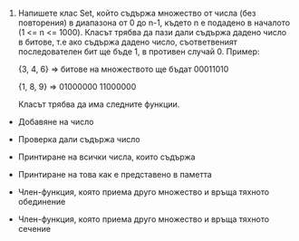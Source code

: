 1. Напишете клас Set, който съдържа множество от числа (без повторения) в диапазона от 0 до n-1, където n е подадено 
   в началото (1 <= n <= 1000). Класът трябва да пази дали съдържа дадено число в битове, т.е ако съдържа дадено 
   число, съответвеният последователен бит ще бъде 1, в противен случай 0. Пример:

   {3, 4, 6} => битове на множеството ще бъдат 00011010

   {1, 8, 9} => 01000000 11000000

   Класът трябва да има следните функции.

*  Добавяне на число
  
*  Проверка дали съдържа число
  
*  Принтиране на всички числа, които съдържа
  
*  Принтиране на това как е представено в паметта
  
*  Член-функция, която приема друго множество и връща тяхното обединение
  
*  Член-функция, която приема друго множество и връща тяхното сечение
